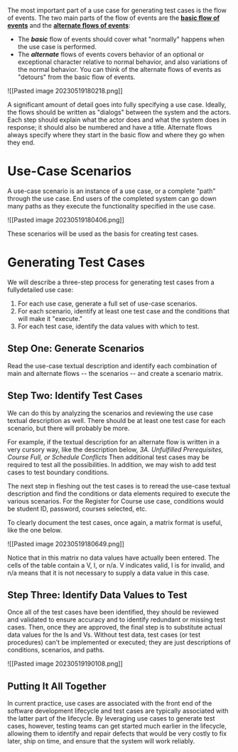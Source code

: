 The most important part of a use case for generating test cases is the flow of events. The two main parts of the flow of events are the <b><u>basic flow of events</u></b> and the <b><u>alternate flows of events</u></b>:
- The ***basic*** flow of events should cover what "normally" happens when the use case is performed. 
- The ***alternate*** flows of events covers behavior of an optional or exceptional character relative to normal behavior, and also variations of the normal behavior. You can think of the alternate flows of events as "detours" from the basic flow of events.

![[Pasted image 20230519180218.png]]

A significant amount of detail goes into fully specifying a use case. Ideally, the flows should be written as "dialogs" between the system and the actors. Each step should explain what the actor does and what the system does in response; it should also be numbered and have a title. Alternate flows always specify where they start in the basic flow and where they go when they end.

# Use-Case Scenarios

A use-case scenario is an instance of a use case, or a complete "path" through the use case. End users of the completed system can go down many paths as they execute the functionality specified in the use case.

![[Pasted image 20230519180406.png]]

These scenarios will be used as the basis for creating test cases.

# Generating Test Cases

We will describe a three-step process for generating test cases from a fullydetailed use case:
1. For each use case, generate a full set of use-case scenarios.
2. For each scenario, identify at least one test case and the conditions that will make it "execute."
3. For each test case, identify the data values with which to test.

## Step One: Generate Scenarios

Read the use-case textual description and identify each combination of main and alternate flows -- the scenarios -- and create a scenario matrix.

## Step Two: Identify Test Cases

We can do this by analyzing the scenarios and reviewing the use case textual description as well. There should be at least one test case for each scenario, but there will probably be more. 

For example, if the textual description for an alternate flow is written in a very cursory way, like the description below, 
	*3A. Unfulfilled Prerequisites, Course Full, or Schedule Conflicts*
Then additional test cases may be required to test all the possibilities. In addition, we may wish to add test cases to test boundary conditions.

The next step in fleshing out the test cases is to reread the use-case textual description and find the conditions or data elements required to execute the various scenarios. For the Register for Course use case, conditions would be student ID, password, courses selected, etc.

To clearly document the test cases, once again, a matrix format is useful, like the one below.

![[Pasted image 20230519180649.png]]

Notice that in this matrix no data values have actually been entered. The cells of the table contain a V, I, or n/a. V indicates valid, I is for invalid, and n/a means that it is not necessary to supply a data value in this case.

## Step Three: Identify Data Values to Test

Once all of the test cases have been identified, they should be reviewed and validated to ensure accuracy and to identify redundant or missing test cases. Then, once they are approved, the final step is to substitute actual data values for the Is and Vs.
Without test data, test cases (or test procedures) can't be implemented or executed; they are just descriptions of conditions, scenarios, and paths.

![[Pasted image 20230519190108.png]]

## Putting It All Together

In current practice, use cases are associated with the front end of the software development lifecycle and test cases are typically associated with the latter part of the lifecycle. By leveraging use cases to generate test cases, however, testing teams can get started much earlier in the lifecycle, allowing them to identify and repair defects that would be very costly to fix later, ship on time, and ensure that the system will work reliably.






